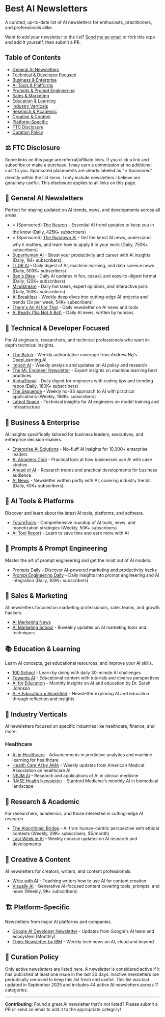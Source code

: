 # Best AI Newsletters

A curated, up-to-date list of AI newsletters for enthusiasts, practitioners, and professionals alike.

Want to add your newsletter to the list? [Send me an email](mailto:cagri@heybe.ai?subject=Best%20AI%20Newsletters%20Submission) or fork this repo and add it yourself, then submit a PR.

## Table of Contents

- [General AI Newsletters](#general)
- [Technical & Developer Focused](#technical)
- [Business & Enterprise](#business-enterprise)
- [AI Tools & Platforms](#ai-tools)
- [Prompts & Prompt Engineering](#prompts)
- [Sales & Marketing](#sales-marketing)
- [Education & Learning](#education)
- [Industry Verticals](#industry-verticals)
- [Research & Academic](#research-academic)
- [Creative & Content](#creative-content)
- [Platform-Specific](#platform-specific)
- [FTC Disclosure](#ftc-disclosure)
- [Curation Policy](#curation-policy)

<a name="ftc-disclosure"></a>
## ⚖️ FTC Disclosure

Some links on this page are referral/affiliate links. If you click a link and subscribe or make a purchase, I may earn a commission at no additional cost to you. Sponsored placements are clearly labeled as "⭐ Sponsored" directly within the list items. I only include newsletters I believe are genuinely useful. This disclosure applies to all links on this page.

<a name="general"></a>
## 🌟 General AI Newsletters

Perfect for staying updated on AI trends, news, and developments across all areas.

- ⭐ (Sponsored) [The Neuron](http://recommendations.page/heynews?ref_code=580a42ceb3) - Essential AI trend updates to keep you in the know (Daily, 425K+ subscribers)
- ⭐ (Sponsored) [The Rundown AI](https://sparklp.co/p/6080ca220f) - Get the latest AI news, understand why it matters, and learn how to apply it in your work (Daily, 750K+ subscribers)
- [Superhuman AI](https://www.superhuman.ai/subscribe?utm_source=github.com/csarigoz/best-ai-newsletters) - Boost your productivity and career with AI insights (Daily, 1M+ subscribers)
- [TLDR AI](https://tldr.tech/ai?utm_source=github.com/csarigoz/best-ai-newsletters) - Daily digest of AI, machine learning, and data science news (Daily, 500K+ subscribers)
- [Ben's Bites](https://www.bensbites.com/?utm_source=github.com/csarigoz/best-ai-newsletters) - Daily AI updates in fun, casual, and easy-to-digest format (Daily, 120K+ subscribers)
- [Mindstream](https://mindstream.news?utm_source=github.com/csarigoz/best-ai-newsletters) - Daily hot takes, expert opinions, and interactive polls (Daily, 150K+ subscribers)
- [AI Breakfast](https://aibreakfast.beehiiv.com/?utm_source=github.com/csarigoz/best-ai-newsletters) - Weekly deep dives into cutting-edge AI projects and trends (3x per week, 54K+ subscribers)
- [There's An AI For That](https://newsletter.theresanaiforthat.com/) - Daily newsletter on AI news and tools
- [AI Ready (fka Not A Bot)](https://www.aiready.so/?utm_source=github.com/csarigoz/best-ai-newsletters) - Daily AI news, written by humans

<a name="technical"></a>
## 🧠 Technical & Developer Focused

For AI engineers, researchers, and technical professionals who want in-depth technical insights.

- [The Batch](https://www.deeplearning.ai/the-batch/?utm_source=github.com/csarigoz/best-ai-newsletters) - Weekly authoritative coverage from Andrew Ng's DeepLearning.AI
- [Import AI](https://importai.substack.com/?utm_source=github.com/csarigoz/best-ai-newsletters) - Weekly analysis and updates on AI policy and research
- [The ML Engineer Newsletter](https://ethical.institute/mle.html?utm_source=github.com/csarigoz/best-ai-newsletters) - Expert insights on machine learning best practices
- [AlphaSignal](https://alphasignal.ai/?utm_source=github.com/csarigoz/best-ai-newsletters) - Daily digest for engineers with coding tips and trending repos (Daily, 180K+ subscribers)
- [The Sequence](https://thesequence.substack.com/?utm_source=github.com/csarigoz/best-ai-newsletters) - Weekly no-BS approach to AI with practical applications (Weekly, 160K+ subscribers)
- [Latent Space](https://latent.space/?utm_source=github.com/csarigoz/best-ai-newsletters) - Technical insights for AI engineers on model training and infrastructure

<a name="business-enterprise"></a>
## 🏢 Business & Enterprise

AI insights specifically tailored for business leaders, executives, and enterprise decision-makers.

- [Enterprise AI Solutions](https://www.enterpriseaisolutions.io?utm_source=github.com/csarigoz/best-ai-newsletters) - No-fluff AI insights for 10,000+ enterprise leaders
- [AI Adopters Club](https://aiadopters.club/?utm_source=github.com/csarigoz/best-ai-newsletters) - Practical look at how businesses use AI with case studies
- [Ahead of AI](https://magazine.sebastianraschka.com/?utm_source=github.com/csarigoz/best-ai-newsletters) - Research trends and practical developments for business audience
- [AI News](https://artificialintelligence-news.com/newsletter/?utm_source=github.com/csarigoz/best-ai-newsletters) - Newsletter written partly with AI, covering industry trends (Daily, 50K+ subscribers)

<a name="ai-tools"></a>
## 🧰 AI Tools & Platforms

Discover and learn about the latest AI tools, platforms, and software.

- [FutureTools](https://futuretools.beehiiv.com/subscribe?utm_source=github.com/csarigoz/best-ai-newsletters) - Comprehensive roundup of AI tools, news, and monetization strategies (Weekly, 50K+ subscribers)
- [AI Tool Report](https://aitoolreport.beehiiv.com/subscribe?utm_source=github.com/csarigoz/best-ai-newsletters) - Learn to save time and earn more with AI

<a name="prompts"></a>
## 🎯 Prompts & Prompt Engineering

Master the art of prompt engineering and get the most out of AI models.

- [Prompts Daily](https://www.neatprompts.com/subscribe?utm_source=github.com/csarigoz/best-ai-newsletters) - Discover AI-powered marketing and productivity hacks
- [Prompt Engineering Daily](https://promptengineeringdaily.com/?utm_source=github.com/csarigoz/best-ai-newsletters) - Daily insights into prompt engineering and AI integration (Daily, 100K+ subscribers)

<a name="sales-marketing"></a>
## 🚀 Sales & Marketing

AI newsletters focused on marketing professionals, sales teams, and growth hackers.

- [AI Marketing News](https://ai-marketing.news/subscribe?utm_source=github.com/csarigoz/best-ai-newsletters)
- [AI Marketing School](https://aimarketingschool.beehiiv.com/?utm_source=github.com/csarigoz/best-ai-newsletters) - Biweekly updates on AI marketing tools and techniques

<a name="education"></a>
## 📚 Education & Learning

Learn AI concepts, get educational resources, and improve your AI skills.

- [100 School](https://www.100school.com/newsletter?utm_source=github.com/csarigoz/best-ai-newsletters) - Learn by doing with daily 30-minute AI challenges
- [Towards AI](https://newsletter.towardsai.net/?utm_source=github.com/csarigoz/best-ai-newsletters) - Educational content with tutorials and diverse perspectives
- [AI for Education](https://www.aiforeducation.io/newsletter-sign-up?utm_source=github.com/csarigoz/best-ai-newsletters) - Monthly insights on AI and education by Dr. Sarah Johnson
- [AI + Education = Simplified](https://aiedusimplified.substack.com/?utm_source=github.com/csarigoz/best-ai-newsletters) - Newsletter exploring AI and education through reflection and insights

<a name="industry-verticals"></a>
## 🏥 Industry Verticals

AI newsletters focused on specific industries like healthcare, finance, and more.

### Healthcare
- [AI in Healthcare](https://aiin.healthcare/newsletters?utm_source=github.com/csarigoz/best-ai-newsletters) - Advancements in predictive analytics and machine learning for healthcare
- [Health Care AI by AMA](https://www.ama-assn.org/member-benefits/personal-member-benefits-discounts/ama-morning-rounds-your-daily-dose-health-care?utm_source=github.com/csarigoz/best-ai-newsletters) - Weekly updates from American Medical Association on healthcare AI
- [NEJM AI](https://ai.nejm.org/?utm_source=github.com/csarigoz/best-ai-newsletters) - Research and applications of AI in clinical medicine
- [RAISE Health Newsletter](https://med.stanford.edu/raisehealth/news/newsletter.html?utm_source=github.com/csarigoz/best-ai-newsletters) - Stanford Medicine's monthly AI in biomedical landscape

<a name="research-academic"></a>
## 🔬 Research & Academic

For researchers, academics, and those interested in cutting-edge AI research.

- [The Algorithmic Bridge](https://thealgorithmicbridge.substack.com/?utm_source=github.com/csarigoz/best-ai-newsletters) - AI from human-centric perspective with ethical contexts (Weekly, 29K+ subscribers, $5/month)
- [Last Week in AI](https://lastweekin.ai/?utm_source=github.com/csarigoz/best-ai-newsletters) - Weekly concise updates on AI research and developments

<a name="creative-content"></a>
## 🎨 Creative & Content

AI newsletters for creators, writers, and content professionals.

- [Write with AI](https://writewithai.substack.com/?utm_source=github.com/csarigoz/best-ai-newsletters) - Teaching writers how to use AI for content creation
- [Visually AI](https://heatherbcooper.substack.com/?utm_source=github.com/csarigoz/best-ai-newsletters) - Generative AI-focused content covering tools, prompts, and news (Weekly, 9K+ subscribers)

<a name="platform-specific"></a>
## 🏗️ Platform-Specific

Newsletters from major AI platforms and companies.

- [Google AI Developer Newsletter](https://developers.google.com/newsletter?utm_source=github.com/csarigoz/best-ai-newsletters) - Updates from Google's AI team and ecosystem (Monthly)
- [Think Newsletter by IBM](https://www.ibm.com/subscribe?utm_source=github.com/csarigoz/best-ai-newsletters) - Weekly tech news on AI, cloud and beyond

<a name="curation-policy"></a>
## 🧹 Curation Policy

Only active newsletters are listed here. A newsletter is considered active if it has published at least one issue in the last 30 days. Inactive newsletters are periodically removed to keep this list fresh and useful. This list was last updated in September 2025 and includes 44 active AI newsletters across 11 categories.

---

**Contributing**: Found a great AI newsletter that's not listed? Please submit a PR or send an email to add it to the appropriate category!